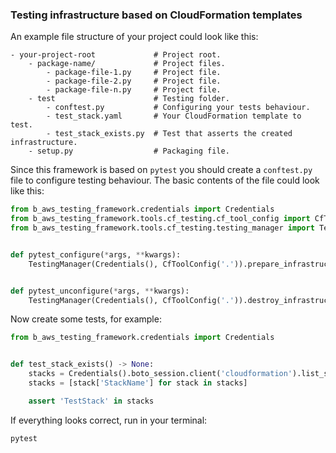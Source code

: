 ### Testing infrastructure based on CloudFormation templates

An example file structure of your project could look like this:

```text
- your-project-root             # Project root.
    - package-name/             # Project files.
        - package-file-1.py     # Project file.
        - package-file-2.py     # Project file.
        - package-file-n.py     # Project file.
    - test                      # Testing folder.
        - conftest.py           # Configuring your tests behaviour.
        - test_stack.yaml       # Your CloudFormation template to test.
        - test_stack_exists.py  # Test that asserts the created infrastructure.
    - setup.py                  # Packaging file.
```

Since this framework is based on `pytest` you should create a `conftest.py`
file to configure testing behaviour. The basic contents of the file could
look like this:

```python
from b_aws_testing_framework.credentials import Credentials
from b_aws_testing_framework.tools.cf_testing.cf_tool_config import CfToolConfig
from b_aws_testing_framework.tools.cf_testing.testing_manager import TestingManager


def pytest_configure(*args, **kwargs):
    TestingManager(Credentials(), CfToolConfig('.')).prepare_infrastructure()


def pytest_unconfigure(*args, **kwargs):
    TestingManager(Credentials(), CfToolConfig('.')).destroy_infrastructure()

```

Now create some tests, for example:

```python
from b_aws_testing_framework.credentials import Credentials


def test_stack_exists() -> None:
    stacks = Credentials().boto_session.client('cloudformation').list_stacks()['StackSummaries']
    stacks = [stack['StackName'] for stack in stacks]

    assert 'TestStack' in stacks
```

If everything looks correct, run in your terminal:

```
pytest
```

